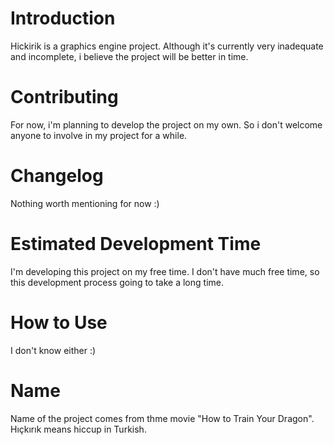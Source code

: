 # Introduction
Hickirik is a graphics engine project. Although it's currently very inadequate and incomplete, i believe the project will be better in time.
# Contributing
For now, i'm planning to develop the project on my own. So i don't welcome anyone to involve in my project for a while.
# Changelog
Nothing worth mentioning for now :)
# Estimated Development Time
I'm developing this project on my free time. I don't have much free time, so this development process going to take a long time.
# How to Use
I don't know either :)
# Name
Name of the project comes from thme movie "How to Train Your Dragon". Hıçkırık means hiccup in Turkish.
